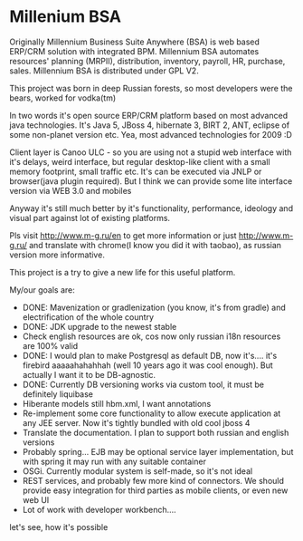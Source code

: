 ﻿# Millenium BSA
Originally Millennium Business Suite Anywhere (BSA) is web based ERP/CRM solution with integrated BPM. Millennium BSA automates resources' planning (MRPII), distribution, inventory, payroll, HR, purchase, sales. Millennium BSA is distributed under GPL V2.

This project was born in deep Russian forests, so most developers were the bears, worked for vodka(tm)

In two words it's open source ERP/CRM platform based on most advanced java technologies.
It's Java 5, JBoss 4, hibernate 3, BIRT 2, ANT, eclipse of some non-planet version etc. Yea, most advanced technologies for 2009 :D

Client layer is Canoo ULC - so you are using not a stupid web interface with it's delays, weird interface, but regular desktop-like client with a small memory footprint, small traffic etc. It's can be executed via JNLP or browser(java plugin required). But I think we can provide some lite interface version via WEB 3.0 and mobiles

Anyway it's still much better by it's functionality, performance, ideology and visual part against lot of existing platforms.

Pls visit http://www.m-g.ru/en to get more information
or just http://www.m-g.ru/ and translate with chrome(I know you did it with taobao), as russian version more informative.

This project is a try to give a new life for this useful platform.

My/our goals are:
- DONE: Mavenization or gradlenization (you know, it's from gradle) and electrification of the whole country
- DONE: JDK upgrade to the newest stable
- Check english resources are ok, cos now only russian i18n resources are 100% valid
- DONE: I would plan to make Postgresql as default DB, now it's.... it's firebird aaaaahahahhah (well 10 years ago it was cool enough). But actually I want it to be DB-agnostic.
- DONE: Currently DB versioning works via custom tool, it must be definitely liquibase
- Hiberante models still hbm.xml, I want annotations
- Re-implement some core functionality to allow execute application at any JEE server. Now it's tightly bundled with old cool jboss 4
- Translate the documentation. I plan to support both russian and english versions
- Probably spring... EJB may be optional service layer implementation, but with spring it may run with any suitable container
- OSGi. Currently modular system is self-made, so it's not ideal
- REST services, and probably few more kind of connectors. We should provide easy integration for third parties as mobile clients, or even new web UI
- Lot of work with developer workbench....

let's see, how it's possible
